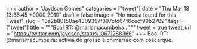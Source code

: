 
+++
author = "Jaydson Gomes"
categories = ["tweet"]
date = "Thu Mar 18 13:38:45 +0000 2010"
draft = false
image = "No media found for this Tweet"
slug = "3e2b80150ae4309397f397cfd64f6cecf99b2709"
tags = ["tweet"]
title = """Boa! RT: @mariamacumbeira..."""
tweet = true
tweet_url = "https://twitter.com/jaydson/status/10671288366"
+++
Boa! RT: @mariamacumbeira: activia de grosso é chimarrão com coscarque.
